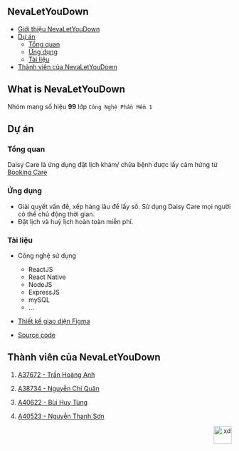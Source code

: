 <div id="top"></div>

## NevaLetYouDown

- [Giới thiệu NevaLetYouDown](#giới-thiệu-nevaletyoudown)
- [Dự án](#dự-án)
  - [Tổng quan](#tổng-quan)
  - [Ứng dụng](#ứng-dụng)
  - [Tài liệu](#tài-liệu)
- [Thành viên của NevaLetYouDown](#thành-viên-của-nevaletyoudown)
  
  
## What is NevaLetYouDown

Nhóm mang số hiệu **99** lớp `Công Nghệ Phần Mềm 1`

## Dự án

### Tổng quan

Daisy Care là ứng dụng đặt lịch khám/ chữa bệnh được lấy cảm hứng từ [Booking Care](https://bookingcare.vn/)


### Ứng dụng

- Giải quyết vấn đề, xếp hàng lâu để lấy số. Sử dụng Daisy Care mọi người có thể chủ động thời gian.
- Đặt lịch và huỷ lịch hoàn toàn miễn phí.

### Tài liệu

- Công nghệ sử dụng
  - ReactJS
  - React Native
  - NodeJS
  - ExpressJS
  - mySQL
  - ...
 
- [Thiết kế giao diện Figma](#)

- [Source code](#)

## Thành viên của NevaLetYouDown

1. [A37672 - Trần Hoàng Anh](https://github.com/MiaYinel)

2. [A38734 - Nguyễn Chí Quân](https://github.com/Quan2611)

3. [A40622 - Bùi Huy Tùng](https://github.com/augustusflynn)

4. [A40523 - Nguyễn Thanh Sơn](https://github.com/ThanhSon02)

<p align="right"><a href="#top"><img src="https://cdn-icons-png.flaticon.com/512/4196/4196777.png" alt="xd" width="40" height="40"/></a></p>


